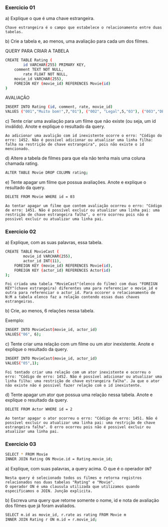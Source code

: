 ### Exercicio 01

a) Explique o que é uma chave estrangeira.

    Chave estrangeira é o campo que estabelece o relacionamento entre duas tabelas.

b) Crie a tabela e, ao menos, uma avaliação para cada um dos filmes.

QUERY PARA CRIAR A TABELA

```sh
CREATE TABLE Rating (
		id VARCHAR(255) PRIMARY KEY,
    comment TEXT NOT NULL,
		rate FLOAT NOT NULL,
    movie_id VARCHAR(255),
    FOREIGN KEY (movie_id) REFERENCES Movie(id)
)
```
AVALIAÇÃO

```sh
INSERT INTO Rating (id, comment, rate, movie_id) 
VALUES ("001","Muito bom!",7,"01"), ("002", "Legal",5,"03"), ("003","DEMAAAIS",10,"04");
```

c) Tente criar uma avaliação para um filme que não existe (ou seja, um id inválido). Anote e explique o resultado da query.

    Ao adicionar uma avalição com id inexistente ocorre o erro: "Código do erro: 1452. Não é possível adicionar ou atualizar uma linha filha: falha na restrição de chave estrangeira", pois não existe o id mencionado.

d) Altere a tabela de filmes para que ela não tenha mais uma coluna chamada rating.

```sh
ALTER TABLE Movie DROP COLUMN rating;
```

e) Tente apagar um filme que possua avaliações. Anote e explique o resultado da query.

```sh
DELETE FROM Movie WHERE id = 03
```

    Ao tentar apagar um filme que contem avaliação ocorreu o erro: "Código de erro: 1451. Não é possível excluir ou atualizar uma linha pai: uma restrição de chave estrangeira falha", o erro ocorreu pois não é possivel excluir ou atualizar uma linha pai.

### Exercicio 02

a) Explique, com as suas palavras, essa tabela.

```sh
CREATE TABLE MovieCast (
		movie_id VARCHAR(255),
		actor_id INT(11),
    FOREIGN KEY (movie_id) REFERENCES Movie(id),
    FOREIGN KEY (actor_id) REFERENCES Actor(id)
);
```

    Foi criada uma tabela "MovieCast"(elenco do filme) com duas "FOREIGN KEY"(chave estrangeira) diferentes uma para referenciar o movie_id e outra para referenciar o actor_id. Para occorer o relacionamento de N:M a tabela elenco faz a relação contendo essas duas chaves estrangeiras.

b) Crie, ao menos, 6 relações nessa tabela.

Exemplo:

```sh
INSERT INTO MovieCast(movie_id, actor_id)
VALUES("06", 6);
```

c) Tente criar uma relação com um filme ou um ator inexistente. Anote e explique o resultado da query.

```sh
INSERT INTO MovieCast(movie_id, actor_id)
VALUES("05",1);
```

    Foi tentado criar uma relação com um ator inexistente e ocorreu o erro: "Código de erro: 1452. Não é possível adicionar ou atualizar uma linha filha: uma restrição de chave estrangeira falha". Ja que o ator não existe não é possivel fazer relação com o id inexistente.

d) Tente apagar um ator que possua uma relação nessa tabela. Anote e explique o resultado da query.

```sh
DELETE FROM Actor WHERE id = 2
```

    Ao tentar apagar o ator ocorreu o erro: "Código de erro: 1451. Não é possível excluir ou atualizar uma linha pai: uma restrição de chave estrangeira falha". O erro ocorreu pois não é possivel excluir ou atualizar uma linha pai.

### Exercicio 03

```sh
SELECT * FROM Movie 
INNER JOIN Rating ON Movie.id = Rating.movie_id;
```

a) Explique, com suas palavras, a query acima. O que é o operador `ON`?


    Nesta query é selecionado todos os filmes e retorna registros relacionados nas duas tabelas "Rating" e "Movie".
    O operador ON é uma clausula utilizada que utilizamos quando especificamos o JOIN. Junção explicita.


b) Escreva uma query que retorne somente o nome, id e nota de avaliação dos filmes que já foram avaliados.

```sh
SELECT m.id as movie_id, r.rate as rating FROM Movie m
INNER JOIN Rating r ON m.id = r.movie_id;
```